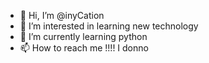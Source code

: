 - 👋 Hi, I’m @inyCation
- 👀 I’m interested in learning new technology
- 🌱 I’m currently learning python
- 📫 How to reach me !!!! I donno

<!---
inyCation/inyCation is a ✨ special ✨ repository because its `README.md` (this file) appears on your GitHub profile.
You can click the Preview link to take a look at your changes.
--->
